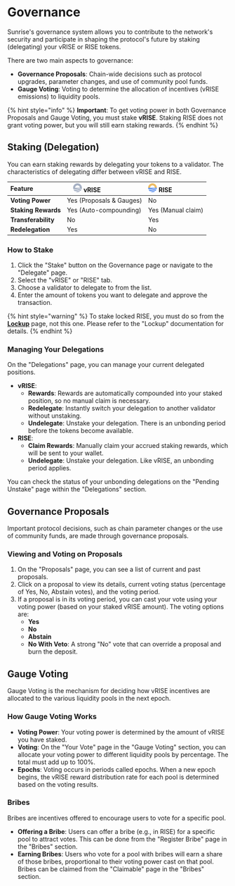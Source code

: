 # Governance

Sunrise's governance system allows you to contribute to the network's security and participate in shaping the protocol's future by staking (delegating) your vRISE or RISE tokens.

There are two main aspects to governance:

- **Governance Proposals**: Chain-wide decisions such as protocol upgrades, parameter changes, and use of community pool funds.
- **Gauge Voting**: Voting to determine the allocation of incentives (vRISE emissions) to liquidity pools.

{% hint style="info" %}
**Important**: To get voting power in both Governance Proposals and Gauge Voting, you must stake **vRISE**. Staking RISE does not grant voting power, but you will still earn staking rewards.
{% endhint %}

## Staking (Delegation)

You can earn staking rewards by delegating your tokens to a validator. The characteristics of delegating differ between vRISE and RISE.

| Feature             | 　![vRISE](../../images/vRISE.png) vRISE | ![RISE](../../images/RISE.png) RISE |
| :------------------ | :--------------------------------------- | :---------------------------------- |
| **Voting Power**    | Yes (Proposals & Gauges)                 | No                                  |
| **Staking Rewards** | Yes (Auto-compounding)                   | Yes (Manual claim)                  |
| **Transferability** | No                                       | Yes                                 |
| **Redelegation**    | Yes                                      | No                                  |

### How to Stake

1. Click the "Stake" button on the Governance page or navigate to the "Delegate" page.
2. Select the "vRISE" or "RISE" tab.
3. Choose a validator to delegate to from the list.
4. Enter the amount of tokens you want to delegate and approve the transaction.

{% hint style="warning" %}
To stake locked RISE, you must do so from the **[Lockup](./lockup.md)** page, not this one. Please refer to the "Lockup" documentation for details.
{% endhint %}

### Managing Your Delegations

On the "Delegations" page, you can manage your current delegated positions.

- **vRISE**:
  - **Rewards**: Rewards are automatically compounded into your staked position, so no manual claim is necessary.
  - **Redelegate**: Instantly switch your delegation to another validator without unstaking.
  - **Undelegate**: Unstake your delegation. There is an unbonding period before the tokens become available.
- **RISE**:
  - **Claim Rewards**: Manually claim your accrued staking rewards, which will be sent to your wallet.
  - **Undelegate**: Unstake your delegation. Like vRISE, an unbonding period applies.

You can check the status of your unbonding delegations on the "Pending Unstake" page within the "Delegations" section.

## Governance Proposals

Important protocol decisions, such as chain parameter changes or the use of community funds, are made through governance proposals.

### Viewing and Voting on Proposals

1. On the "Proposals" page, you can see a list of current and past proposals.
2. Click on a proposal to view its details, current voting status (percentage of Yes, No, Abstain votes), and the voting period.
3. If a proposal is in its voting period, you can cast your vote using your voting power (based on your staked vRISE amount). The voting options are:
   - **Yes**
   - **No**
   - **Abstain**
   - **No With Veto**: A strong "No" vote that can override a proposal and burn the deposit.

## Gauge Voting

Gauge Voting is the mechanism for deciding how vRISE incentives are allocated to the various liquidity pools in the next epoch.

### How Gauge Voting Works

- **Voting Power**: Your voting power is determined by the amount of vRISE you have staked.
- **Voting**: On the "Your Vote" page in the "Gauge Voting" section, you can allocate your voting power to different liquidity pools by percentage. The total must add up to 100%.
- **Epochs**: Voting occurs in periods called epochs. When a new epoch begins, the vRISE reward distribution rate for each pool is determined based on the voting results.

### Bribes

Bribes are incentives offered to encourage users to vote for a specific pool.

- **Offering a Bribe**: Users can offer a bribe (e.g., in RISE) for a specific pool to attract votes. This can be done from the "Register Bribe" page in the "Bribes" section.
- **Earning Bribes**: Users who vote for a pool with bribes will earn a share of those bribes, proportional to their voting power cast on that pool. Bribes can be claimed from the "Claimable" page in the "Bribes" section.
